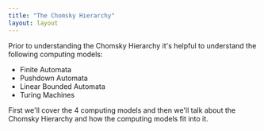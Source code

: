 ```yaml
---
title: "The Chomsky Hierarchy"
layout: layout
---
```

Prior to understanding the Chomsky Hierarchy it's helpful to understand the following computing models:
- Finite Automata
- Pushdown Automata
- Linear Bounded Automata
- Turing Machines

First we'll cover the 4 computing models and then we'll talk about the Chomsky Hierarchy and how the computing models fit into it.
